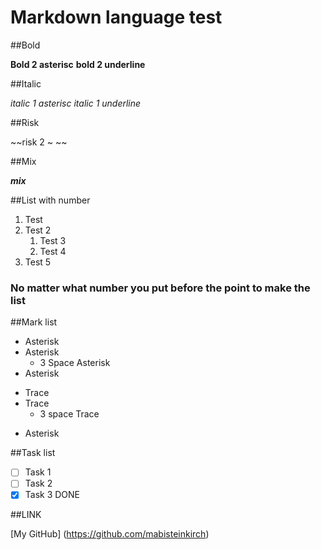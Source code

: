 # Markdown language test

##Bold

**Bold 2 asterisc** __bold 2 underline__ 

##Italic

*italic 1 asterisc* _italic 1 underline_ 

##Risk

~~risk 2 ~ ~~

##Mix

__*mix*__

##List with number

1. Test
1. Test 2 
   1. Test 3
   1. Test 4
999. Test 5

### No matter what number you put before the point to make the list

##Mark list

* Asterisk
* Asterisk
   * 3 Space Asterisk
* Asterisk
- Trace
- Trace
   - 3 space Trace
* Asterisk

##Task list

- [ ] Task 1
- [ ] Task 2
- [x] Task 3 DONE

##LINK

[My GitHub] (https://github.com/mabisteinkirch)
